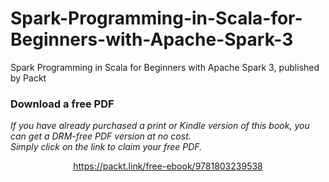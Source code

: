 # Spark-Programming-in-Scala-for-Beginners-with-Apache-Spark-3
Spark Programming in Scala for Beginners with Apache Spark 3, published by Packt
### Download a free PDF

 <i>If you have already purchased a print or Kindle version of this book, you can get a DRM-free PDF version at no cost.<br>Simply click on the link to claim your free PDF.</i>
<p align="center"> <a href="https://packt.link/free-ebook/9781803239538">https://packt.link/free-ebook/9781803239538 </a> </p>